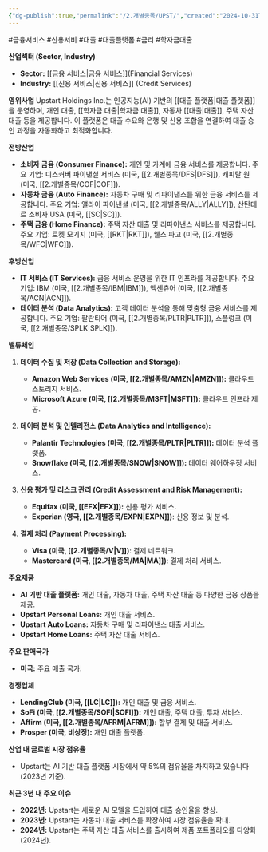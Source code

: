 ```yaml
---
{"dg-publish":true,"permalink":"/2.개별종목/UPST/","created":"2024-10-31T18:24:52.912+09:00","updated":"2025-06-03T20:06:01.896+09:00"}
---
```


#금융서비스 #신용서비 #대출 #대출플랫폼 #금리 #학자금대출 


**산업섹터 (Sector, Industry)**

- **Sector:** [[금융 서비스\|금융 서비스]](Financial Services)
- **Industry:** [[신용 서비스\|신용 서비스]] (Credit Services)

**영위사업** Upstart Holdings Inc.는 인공지능(AI) 기반의 [[대출 플랫폼\|대출 플랫폼]]을 운영하며, 개인 대출, [[학자금 대출\|학자금 대출]], 자동차 [[대출\|대출]], 주택 자산 대출 등을 제공합니다. 이 플랫폼은 대출 수요와 은행 및 신용 조합을 연결하여 대출 승인 과정을 자동화하고 최적화합니다.

**전방산업**

- **소비자 금융 (Consumer Finance):** 개인 및 가계에 금융 서비스를 제공합니다. 주요 기업: 디스커버 파이낸셜 서비스 (미국, [[2.개별종목/DFS\|DFS]]), 캐피탈 원 (미국, [[2.개별종목/COF\|COF]]).
- **자동차 금융 (Auto Finance):** 자동차 구매 및 리파이낸스를 위한 금융 서비스를 제공합니다. 주요 기업: 앨라이 파이낸셜 (미국, [[2.개별종목/ALLY\|ALLY]]), 산탄데르 소비자 USA (미국, [[SC\|SC]]).
- **주택 금융 (Home Finance):** 주택 자산 대출 및 리파이낸스 서비스를 제공합니다. 주요 기업: 로켓 모기지 (미국, [[RKT\|RKT]]), 웰스 파고 (미국, [[2.개별종목/WFC\|WFC]]).

**후방산업**

- **IT 서비스 (IT Services):** 금융 서비스 운영을 위한 IT 인프라를 제공합니다. 주요 기업: IBM (미국, [[2.개별종목/IBM\|IBM]]), 액센츄어 (미국, [[2.개별종목/ACN\|ACN]]).
- **데이터 분석 (Data Analytics):** 고객 데이터 분석을 통해 맞춤형 금융 서비스를 제공합니다. 주요 기업: 팔란티어 (미국, [[2.개별종목/PLTR\|PLTR]]), 스플렁크 (미국, [[2.개별종목/SPLK\|SPLK]]).

**밸류체인**

1. **데이터 수집 및 저장 (Data Collection and Storage):**
    
    - **Amazon Web Services (미국, [[2.개별종목/AMZN\|AMZN]]):** 클라우드 스토리지 서비스.
    - **Microsoft Azure (미국, [[2.개별종목/MSFT\|MSFT]]):** 클라우드 인프라 제공.
2. **데이터 분석 및 인텔리전스 (Data Analytics and Intelligence):**
    
    - **Palantir Technologies (미국, [[2.개별종목/PLTR\|PLTR]]):** 데이터 분석 플랫폼.
    - **Snowflake (미국, [[2.개별종목/SNOW\|SNOW]]):** 데이터 웨어하우징 서비스.
3. **신용 평가 및 리스크 관리 (Credit Assessment and Risk Management):**
    
    - **Equifax (미국, [[EFX\|EFX]]):** 신용 평가 서비스.
    - **Experian (영국, [[2.개별종목/EXPN\|EXPN]])**: 신용 정보 및 분석.
4. **결제 처리 (Payment Processing):**
    
    - **Visa (미국, [[2.개별종목/V\|V]])**: 결제 네트워크.
    - **Mastercard (미국, [[2.개별종목/MA\|MA]])**: 결제 처리 서비스.

**주요제품**

- **AI 기반 대출 플랫폼:** 개인 대출, 자동차 대출, 주택 자산 대출 등 다양한 금융 상품을 제공.
- **Upstart Personal Loans:** 개인 대출 서비스.
- **Upstart Auto Loans:** 자동차 구매 및 리파이낸스 대출 서비스.
- **Upstart Home Loans:** 주택 자산 대출 서비스.

**주요 판매국가**

- **미국:** 주요 매출 국가.

**경쟁업체**

- **LendingClub (미국, [[LC\|LC]]):** 개인 대출 및 금융 서비스.
- **SoFi (미국, [[2.개별종목/SOFI\|SOFI]]):** 개인 대출, 주택 대출, 투자 서비스.
- **Affirm (미국, [[2.개별종목/AFRM\|AFRM]]):** 할부 결제 및 대출 서비스.
- **Prosper (미국, 비상장):** 개인 대출 플랫폼.

**산업 내 글로벌 시장 점유율**

- Upstart는 AI 기반 대출 플랫폼 시장에서 약 5%의 점유율을 차지하고 있습니다 (2023년 기준).

**최근 3년 내 주요 이슈**

- **2022년:** Upstart는 새로운 AI 모델을 도입하여 대출 승인율을 향상.
- **2023년:** Upstart는 자동차 대출 서비스를 확장하여 시장 점유율을 확대.
- **2024년:** Upstart는 주택 자산 대출 서비스를 출시하여 제품 포트폴리오를 다양화 (2024년).